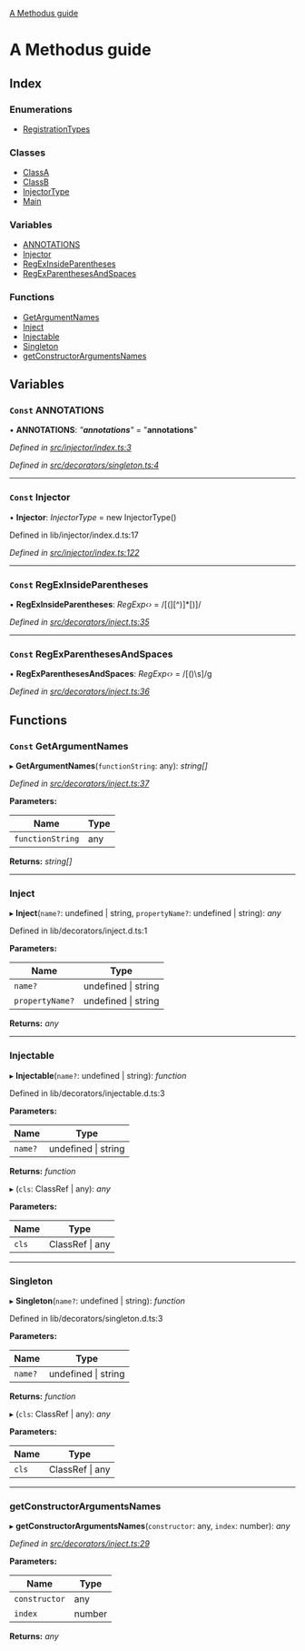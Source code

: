 [A Methodus guide](README.md)

# A Methodus guide

## Index

### Enumerations

* [RegistrationTypes](enums/registrationtypes.md)

### Classes

* [ClassA](classes/classa.md)
* [ClassB](classes/classb.md)
* [InjectorType](classes/injectortype.md)
* [Main](classes/main.md)

### Variables

* [ANNOTATIONS](README.md#const-annotations)
* [Injector](README.md#const-injector)
* [RegExInsideParentheses](README.md#const-regexinsideparentheses)
* [RegExParenthesesAndSpaces](README.md#const-regexparenthesesandspaces)

### Functions

* [GetArgumentNames](README.md#const-getargumentnames)
* [Inject](README.md#inject)
* [Injectable](README.md#injectable)
* [Singleton](README.md#singleton)
* [getConstructorArgumentsNames](README.md#getconstructorargumentsnames)

## Variables

### `Const` ANNOTATIONS

• **ANNOTATIONS**: *"__annotations__"* = "__annotations__"

*Defined in [src/injector/index.ts:3](https://github.com/nodulusteam/methodus.dev/blob/fe0d238/modules/framework-injection/src/injector/index.ts#L3)*

*Defined in [src/decorators/singleton.ts:4](https://github.com/nodulusteam/methodus.dev/blob/fe0d238/modules/framework-injection/src/decorators/singleton.ts#L4)*

___

### `Const` Injector

• **Injector**: *InjectorType* = new InjectorType()

Defined in lib/injector/index.d.ts:17

*Defined in [src/injector/index.ts:122](https://github.com/nodulusteam/methodus.dev/blob/fe0d238/modules/framework-injection/src/injector/index.ts#L122)*

___

### `Const` RegExInsideParentheses

• **RegExInsideParentheses**: *RegExp‹›* = /[(][^)]*[)]/

*Defined in [src/decorators/inject.ts:35](https://github.com/nodulusteam/methodus.dev/blob/fe0d238/modules/framework-injection/src/decorators/inject.ts#L35)*

___

### `Const` RegExParenthesesAndSpaces

• **RegExParenthesesAndSpaces**: *RegExp‹›* = /[()\s]/g

*Defined in [src/decorators/inject.ts:36](https://github.com/nodulusteam/methodus.dev/blob/fe0d238/modules/framework-injection/src/decorators/inject.ts#L36)*

## Functions

### `Const` GetArgumentNames

▸ **GetArgumentNames**(`functionString`: any): *string[]*

*Defined in [src/decorators/inject.ts:37](https://github.com/nodulusteam/methodus.dev/blob/fe0d238/modules/framework-injection/src/decorators/inject.ts#L37)*

**Parameters:**

Name | Type |
------ | ------ |
`functionString` | any |

**Returns:** *string[]*

___

###  Inject

▸ **Inject**(`name?`: undefined | string, `propertyName?`: undefined | string): *any*

Defined in lib/decorators/inject.d.ts:1

**Parameters:**

Name | Type |
------ | ------ |
`name?` | undefined &#124; string |
`propertyName?` | undefined &#124; string |

**Returns:** *any*

___

###  Injectable

▸ **Injectable**(`name?`: undefined | string): *function*

Defined in lib/decorators/injectable.d.ts:3

**Parameters:**

Name | Type |
------ | ------ |
`name?` | undefined &#124; string |

**Returns:** *function*

▸ (`cls`: ClassRef | any): *any*

**Parameters:**

Name | Type |
------ | ------ |
`cls` | ClassRef &#124; any |

___

###  Singleton

▸ **Singleton**(`name?`: undefined | string): *function*

Defined in lib/decorators/singleton.d.ts:3

**Parameters:**

Name | Type |
------ | ------ |
`name?` | undefined &#124; string |

**Returns:** *function*

▸ (`cls`: ClassRef | any): *any*

**Parameters:**

Name | Type |
------ | ------ |
`cls` | ClassRef &#124; any |

___

###  getConstructorArgumentsNames

▸ **getConstructorArgumentsNames**(`constructor`: any, `index`: number): *any*

*Defined in [src/decorators/inject.ts:29](https://github.com/nodulusteam/methodus.dev/blob/fe0d238/modules/framework-injection/src/decorators/inject.ts#L29)*

**Parameters:**

Name | Type |
------ | ------ |
`constructor` | any |
`index` | number |

**Returns:** *any*
